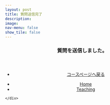 ```yaml
---
layout: post
title: 質問送信完了
description: 
image: 
nav-menu: false
show_tile: false
---
```


<!-- Main -->
<div id="main" class="alt">

<!-- One -->
<section id="one">
    <div class="inner">

<!-- Content -->

<header align="center">
    <h3 id="content">質問を送信しました。</h3>
</header>
<section>
  <div class="inner" align="center">
    <ul class="actions">
      <li><a href="{{ site.baseurl }}/course_page/japanese_economy.html" class="button">コースページへ戻る</a></li>
    </ul>
  </div>
</section>

<section>
  <div class="inner" align="center">
    <ul class="actions">
      <li><a href="index.html" class="button">Home</a></li>
      <li><a href="{{ site.baseurl }}/03-teaching.html" class="button special">Teaching</a></li>
    </ul>
  </div>
</section>


    </div>
</section>

</div>
